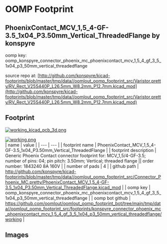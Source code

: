 # OOMP Footprint  
## PhoenixContact_MCV_1,5_4-GF-3.5_1x04_P3.50mm_Vertical_ThreadedFlange  by konspyre  
  
oomp key: oomp_konspyre_connector_phoenix_mc_phoenixcontact_mcv_1,5_4_gf_3_5_1x04_p3_50mm_vertical_threadedflange  
  
source repo at: [http://github.com/konspyre/kicad-footprints/blob/master/tmp/data//oomlout_oomp_footprint_src/Varistor.pretty/RV_Rect_V25S440P_L26.5mm_W8.2mm_P12.7mm.kicad_mod](http://github.com/konspyre/kicad-footprints/blob/master/tmp/data//oomlout_oomp_footprint_src/Varistor.pretty/RV_Rect_V25S440P_L26.5mm_W8.2mm_P12.7mm.kicad_mod)  
## Footprint  
  
[![working_kicad_pcb_3d.png](working_kicad_pcb_3d_600.png)](working_kicad_pcb_3d.png)  
  
[![working.png](working_600.png)](working.png)  
| name | value | 
| --- | --- | 
| footprint name | PhoenixContact_MCV_1,5_4-GF-3.5_1x04_P3.50mm_Vertical_ThreadedFlange | 
| footprint description | Generic Phoenix Contact connector footprint for: MCV_1,5/4-GF-3.5; number of pins: 04; pin pitch: 3.50mm; Vertical; threaded flange || order number: 1843240 8A 160V | 
| number of pads | 4 | 
| github path | http://github.com/konspyre/kicad-footprints/blob/master/tmp/data//oomlout_oomp_footprint_src/Connector_Phoenix_MC.pretty/PhoenixContact_MCV_1,5_4-GF-3.5_1x04_P3.50mm_Vertical_ThreadedFlange.kicad_mod | 
| oomp key | oomp_konspyre_connector_phoenix_mc_phoenixcontact_mcv_1,5_4_gf_3_5_1x04_p3_50mm_vertical_threadedflange | 
| oomp bot github | https://github.com/oomlout/oomlout_oomp_footprint_bot/tree/main/tmp/data//oomlout_oomp_footprint_src/footprints/konspyre_connector_phoenix_mc_phoenixcontact_mcv_1,5_4_gf_3_5_1x04_p3_50mm_vertical_threadedflange/working | 
## Images  
